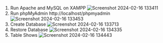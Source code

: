 1. Run Apache and MySQL on XAMPP
![Screenshot 2024-02-16 133411](https://github.com/haybaangelie/RephpMyAdmin/assets/160207989/305e4998-292b-4914-9a70-a1153c4bf411)
2. Run phpMyAdmin http://localhost/phpmyadmin
![Screenshot 2024-02-16 133453](https://github.com/haybaangelie/RephpMyAdmin/assets/160207989/43d1001f-4d4a-4243-9bc5-34d9f5817fd4)
3. Create Database
![Screenshot 2024-02-16 133713](https://github.com/haybaangelie/RephpMyAdmin/assets/160207989/19150a85-91ed-4f5b-afa0-92db28bf6a63)
4. Restore Database
![Screenshot 2024-02-16 134335](https://github.com/haybaangelie/RephpMyAdmin/assets/160207989/67ee7a26-1e77-4225-8364-989e16d164de)
5. Table Shows
![Screenshot 2024-02-16 134443](https://github.com/haybaangelie/RephpMyAdmin/assets/160207989/bd23c4ea-378d-4dd7-b817-955b0514019f)
